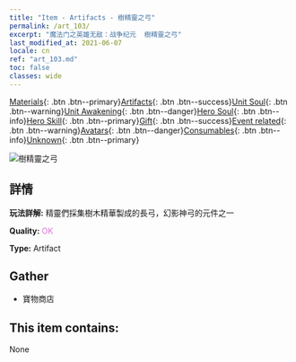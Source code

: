 ```yaml
---
title: "Item - Artifacts - 樹精靈之弓"
permalink: /art_103/
excerpt: "魔法门之英雄无敌：战争纪元  樹精靈之弓"
last_modified_at: 2021-06-07
locale: cn
ref: "art_103.md"
toc: false
classes: wide
---
```

 [Materials](/ItemsCN/){: .btn .btn--primary}[Artifacts](/ItemsCN/Artifacts/){: .btn .btn--success}[Unit Soul](/ItemsCN/UnitSoul/){: .btn .btn--warning}[Unit Awakening](/ItemsCN/UnitAwakening/){: .btn .btn--danger}[Hero Soul](/ItemsCN/HeroSoul/){: .btn .btn--info}[Hero Skill](/ItemsCN/HeroSkill/){: .btn .btn--primary}[Gift](/ItemsCN/Gift/){: .btn .btn--success}[Event related](/ItemsCN/Events/){: .btn .btn--warning}[Avatars](/ItemsCN/Avatars/){: .btn .btn--danger}[Consumables](/ItemsCN/Consumables/){: .btn .btn--info}[Unknown](/ItemsCN/Unknown/){: .btn .btn--primary}

 ![樹精靈之弓](/images/t/artifact_40101.png)

## 詳情
 **玩法詳解:** 精靈們採集樹木精華製成的長弓，幻影神弓的元件之一

 **Quality:** <span style="color: #DA70D6">OK</span>

 **Type:** Artifact

## Gather

*    寶物商店 

## This item contains:

  None

